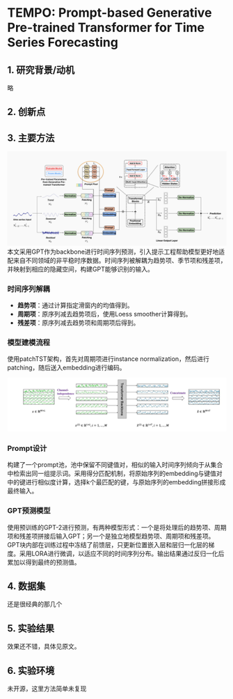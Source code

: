 # TEMPO: Prompt-based Generative Pre-trained Transformer for Time Series Forecasting

## 1. 研究背景/动机
略

## 2. 创新点

## 3. 主要方法
![TEMPO模型架构图](/pic/tempo/structure.jpg)
本文采用GPT作为backbone进行时间序列预测，引入提示工程帮助模型更好地适配来自不同领域的非平稳时序数据。时间序列被解耦为趋势项、季节项和残差项，并映射到相应的隐藏空间，构建GPT能够识别的输入。

### 时间序列解耦
- **趋势项**：通过计算指定滑窗内的均值得到。
- **周期项**：原序列减去趋势项后，使用Loess smoother计算得到。
- **残差项**：原序列减去趋势项和周期项后得到。

### 模型建模流程
使用patchTST架构，首先对周期项进行instance normalization，然后进行patching，随后送入embedding进行编码。

![patchTST架构图](/pic/tempo/patchtst.jpg)

### Prompt设计
构建了一个prompt池，池中保留不同键值对，相似的输入时间序列倾向于从集合中检索出同一组提示词。采用得分匹配机制，将原始序列的embedding与键值对中的键进行相似度计算，选择k个最匹配的键，与原始序列的embedding拼接形成最终输入。

### GPT预测模型
使用预训练的GPT-2进行预测，有两种模型形式：一个是将处理后的趋势项、周期项和残差项拼接后输入GPT；另一个是独立地模型趋势项、周期项和残差项。GPT块内部在训练过程中冻结了前馈层，只更新位置嵌入层和层归一化层的梯度。采用LORA进行微调，以适应不同的时间序列分布。输出结果通过反归一化后累加以得到最终的预测值。

## 4. 数据集
还是很经典的那几个

## 5. 实验结果
效果还不错，具体见原文。

## 6. 实验环境
未开源，这里方法简单未复现